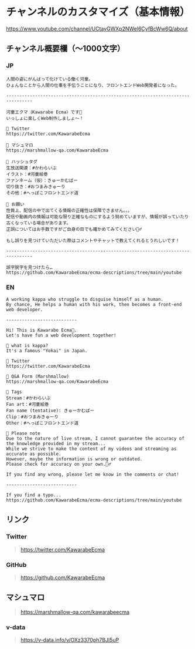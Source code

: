 # チャンネルのカスタマイズ（基本情報）

<https://www.youtube.com/channel/UCtayGWXp2NWel6CyfBcWw6Q/about>

## チャンネル概要欄（〜1000文字）

### JP

```
人間の姿にがんばって化けている働く河童。
ひょんなことから人間の仕事を手伝うことになり、フロントエンドWeb開発者になった。

--------------------------------------------------------------------------------

河童エクマ（Kawarabe Ecma）です🥒
いっしょに楽しくWeb制作しましょ〜！

🥒 Twitter
https://twitter.com/KawarabeEcma

🥒 マシュマロ
https://marshmallow-qa.com/KawarabeEcma

🥒 ハッシュタグ
生放送関連：#かわらいぶ
イラスト：#河童絵巻
ファンネーム（仮）：きゅーかむばー
切り抜き：#おつまみきゅーり
その他：#へっぽこフロントエンド道

🥒 お願い
性質上、配信の中で出てくる情報の正確性は保障できません。。。
配信や動画内の情報は可能な限り正確なものにするよう努めていますが、情報が誤っていたり古くなっている場合があります。
正誤についてはお手数ですがご自身の目でも確かめてみてください🙇‍♂️

もし誤りを見つけていただいた際はコメントやチャットで教えてくれるとうれしいです！

--------------------------------------------------------------------------------

誤字脱字を見つけたら…
https://github.com/KawarabeEcma/ecma-descriptions/tree/main/youtube
```

### EN


```
A working kappa who struggle to disguise himself as a human.
By chance, He helps a human with his work, then becomes a front-end web developer.

---------------------------

Hi! This is Kawarabe Ecma🥒.
Let's have fun a web development together!

🥒 what is kappa?
It's a famous "Yokai" in Japan.

🥒 Twitter
https://twitter.com/KawarabeEcma

🥒 Q&A Form (Marshmallow)
https://marshmallow-qa.com/KawarabeEcma

🥒 Tags
Stream：#かわらいぶ
Fan art：#河童絵巻
Fan name (tentative): きゅーかむばー
Clip：#おつまみきゅーり
Other：#へっぽこフロントエンド道

🥒 Please note
Due to the nature of live stream, I cannot guarantee the accuracy of the knowledge provided in my stream...
While we strive to make the content of my videos and streaming as accurate as possible.
However, maybe the information is wrong or outdated.
Please check for accuracy on your own.🙇‍♂️

If you find any wrong, please let me know in the comments or chat!

---------------------------

If you find a typo...
https://github.com/KawarabeEcma/ecma-descriptions/tree/main/youtube
```

## リンク

### Twitter

> https://twitter.com/KawarabeEcma

### GitHub

> https://github.com/KawarabeEcma

## マシュマロ

> https://marshmallow-qa.com/kawarabeecma

### v-data

> https://v-data.info/v/OXz3370ph7BJl5uP